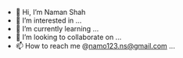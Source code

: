 - 👋 Hi, I’m Naman Shah
- 👀 I’m interested in ...
- 🌱 I’m currently learning ...
- 💞️ I’m looking to collaborate on ...
- 📫 How to reach me @namo123.ns@gmail.com ...

<!---
naman3010/naman3010 is a ✨ special ✨ repository because its `README.md` (this file) appears on your GitHub profile.
You can click the Preview link to take a look at your changes.
--->
